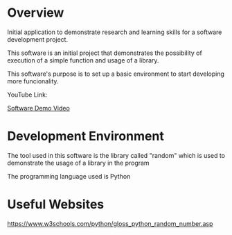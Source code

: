 # Overview

Initial application to demonstrate research and learning skills for a software development project.

This software is an initial project that demonstrates the possibility of execution of a simple function and usage of a library.

This software's purpose is to set up a basic environment to start developing more funcionality.

YouTube Link: 

[Software Demo Video](http://youtube.link.goes.here)

# Development Environment

The tool used in this software is the library called "random" which is used to demonstrate the usage of a library in the program

The programming language used is Python

# Useful Websites

https://www.w3schools.com/python/gloss_python_random_number.asp